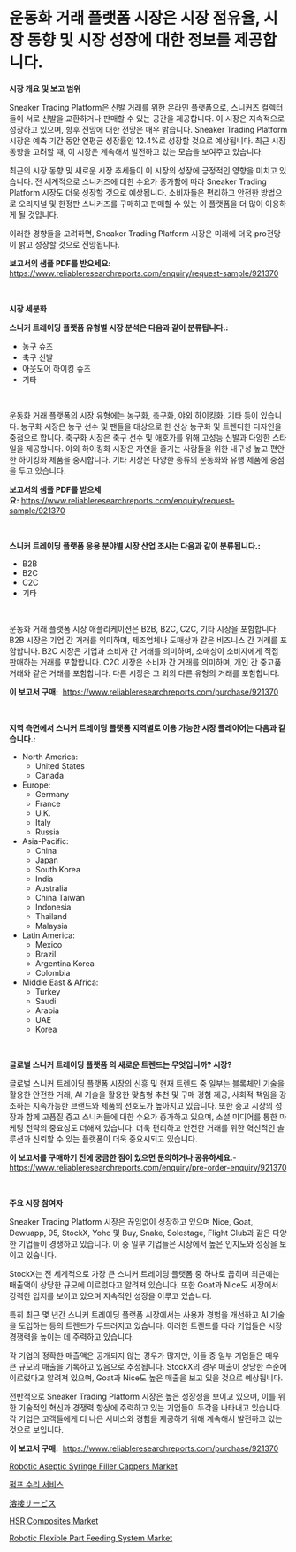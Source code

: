 <p><h1>운동화 거래 플랫폼 시장은 시장 점유율, 시장 동향 및 시장 성장에 대한 정보를 제공합니다.</h1></p><p><strong>시장 개요 및 보고 범위</strong></p>
<p><p>Sneaker Trading Platform은 신발 거래를 위한 온라인 플랫폼으로, 스니커즈 컬렉터들이 서로 신발을 교환하거나 판매할 수 있는 공간을 제공합니다. 이 시장은 지속적으로 성장하고 있으며, 향후 전망에 대한 전망은 매우 밝습니다. Sneaker Trading Platform 시장은 예측 기간 동안 연평균 성장률인 12.4%로 성장할 것으로 예상됩니다. 최근 시장 동향을 고려할 때, 이 시장은 계속해서 발전하고 있는 모습을 보여주고 있습니다.</p><p>최근의 시장 동향 및 새로운 시장 추세들이 이 시장의 성장에 긍정적인 영향을 미치고 있습니다. 전 세계적으로 스니커즈에 대한 수요가 증가함에 따라 Sneaker Trading Platform 시장도 더욱 성장할 것으로 예상됩니다. 소비자들은 편리하고 안전한 방법으로 오리지널 및 한정판 스니커즈를 구매하고 판매할 수 있는 이 플랫폼을 더 많이 이용하게 될 것입니다.</p><p>이러한 경향들을 고려하면, Sneaker Trading Platform 시장은 미래에 더욱 pro전망이 밝고 성장할 것으로 전망됩니다.</p></p>
<p><strong>보고서의 샘플 PDF를 받으세요:</strong> <a href="https://www.reliableresearchreports.com/enquiry/request-sample/921370">https://www.reliableresearchreports.com/enquiry/request-sample/921370</a></p>
<p>&nbsp;</p>
<p><strong>시장 세분화</strong></p>
<p><strong>스니커 트레이딩 플랫폼 유형별 시장 분석은 다음과 같이 분류됩니다.:</strong></p>
<p><ul><li>농구 슈즈</li><li>축구 신발</li><li>아웃도어 하이킹 슈즈</li><li>기타</li></ul></p>
<p>&nbsp;</p>
<p><p>운동화 거래 플랫폼의 시장 유형에는 농구화, 축구화, 야외 하이킹화, 기타 등이 있습니다. 농구화 시장은 농구 선수 및 팬들을 대상으로 한 신상 농구화 및 트렌디한 디자인을 중점으로 합니다. 축구화 시장은 축구 선수 및 애호가를 위해 고성능 신발과 다양한 스타일을 제공합니다. 야외 하이킹화 시장은 자연을 즐기는 사람들을 위한 내구성 높고 편안한 하이킹화 제품을 중시합니다. 기타 시장은 다양한 종류의 운동화와 유행 제품에 중점을 두고 있습니다.</p></p>
<p><strong>보고서의 샘플 PDF를 받으세요:</strong>&nbsp;<a href="https://www.reliableresearchreports.com/enquiry/request-sample/921370">https://www.reliableresearchreports.com/enquiry/request-sample/921370</a></p>
<p>&nbsp;</p>
<p><strong> 스니커 트레이딩 플랫폼 응용 분야별 시장 산업 조사는 다음과 같이 분류됩니다.:</strong></p>
<p><ul><li>B2B</li><li>B2C</li><li>C2C</li><li>기타</li></ul></p>
<p>&nbsp;</p>
<p><p>운동화 거래 플랫폼 시장 애플리케이션은 B2B, B2C, C2C, 기타 시장을 포함합니다. B2B 시장은 기업 간 거래를 의미하며, 제조업체나 도매상과 같은 비즈니스 간 거래를 포함합니다. B2C 시장은 기업과 소비자 간 거래를 의미하며, 소매상이 소비자에게 직접 판매하는 거래를 포함합니다. C2C 시장은 소비자 간 거래를 의미하며, 개인 간 중고품 거래와 같은 거래를 포함합니다. 다른 시장은 그 외의 다른 유형의 거래를 포함합니다.</p></p>
<p><strong>이 보고서 구매:</strong>&nbsp; <a href="https://www.reliableresearchreports.com/purchase/921370">https://www.reliableresearchreports.com/purchase/921370</a></p>
<p>&nbsp;</p>
<p><strong>지역 측면에서 스니커 트레이딩 플랫폼 지역별로 이용 가능한 시장 플레이어는 다음과 같습니다.:</strong></p>
<p><ul>
    <li>
        North America:
        <ul>
            <li>United States</li>
            <li>Canada</li>
        </ul>
    </li>
    <li>
        Europe:
        <ul>
            <li>Germany</li>
            <li>France</li>
            <li>U.K.</li>
            <li>Italy</li>
            <li>Russia</li>
        </ul>
    </li>
    <li>
        Asia-Pacific:
        <ul>
            <li>China</li>
            <li>Japan</li>
            <li>South Korea</li>
            <li>India</li>
            <li>Australia</li>
            <li>China Taiwan</li>
            <li>Indonesia</li>
            <li>Thailand</li>
            <li>Malaysia</li>
        </ul>
    </li>
    <li>
        Latin America:
        <ul>
            <li>Mexico</li>
            <li>Brazil</li>
            <li>Argentina Korea</li>
            <li>Colombia</li>
        </ul>
    </li>
    <li>
        Middle East & Africa:
        <ul>
            <li>Turkey</li>
            <li>Saudi</li>
            <li>Arabia</li>
            <li>UAE</li>
            <li>Korea</li>
        </ul>
    </li>
    </ul></p>
<p>&nbsp;</p>
<p><strong>글로벌 스니커 트레이딩 플랫폼 의 새로운 트렌드는 무엇입니까? 시장?</strong></p>
<p><p>글로벌 스니커 트레이딩 플랫폼 시장의 신흥 및 현재 트렌드 중 일부는 블록체인 기술을 활용한 안전한 거래, AI 기술을 활용한 맞춤형 추천 및 구매 경험 제공, 사회적 책임을 강조하는 지속가능한 브랜드와 제품의 선호도가 높아지고 있습니다. 또한 중고 시장의 성장과 함께 고품질 중고 스니커들에 대한 수요가 증가하고 있으며, 소셜 미디어를 통한 마케팅 전략의 중요성도 더해져 있습니다. 더욱 편리하고 안전한 거래를 위한 혁신적인 솔루션과 신뢰할 수 있는 플랫폼이 더욱 중요시되고 있습니다.</p></p>
<p><strong>이 보고서를 구매하기 전에 궁금한 점이 있으면 문의하거나 공유하세요.</strong>- <a href="https://www.reliableresearchreports.com/enquiry/pre-order-enquiry/921370">https://www.reliableresearchreports.com/enquiry/pre-order-enquiry/921370</a></p>
<p>&nbsp;</p>
<p><strong>주요 시장 참여자</strong></p>
<p><p>Sneaker Trading Platform 시장은 끊임없이 성장하고 있으며 Nice, Goat, Dewuapp, 95, StockX, Yoho 및 Buy, Snake, Solestage, Flight Club과 같은 다양한 기업들이 경쟁하고 있습니다. 이 중 일부 기업들은 시장에서 높은 인지도와 성장을 보이고 있습니다.</p><p>StockX는 전 세계적으로 가장 큰 스니커 트레이딩 플랫폼 중 하나로 꼽히며 최근에는 매출액이 상당한 규모에 이르렀다고 알려져 있습니다. 또한 Goat과 Nice도 시장에서 강력한 입지를 보이고 있으며 지속적인 성장을 이루고 있습니다.</p><p>특히 최근 몇 년간 스니커 트레이딩 플랫폼 시장에서는 사용자 경험을 개선하고 AI 기술을 도입하는 등의 트렌드가 두드러지고 있습니다. 이러한 트렌드를 따라 기업들은 시장 경쟁력을 높이는 데 주력하고 있습니다.</p><p>각 기업의 정확한 매출액은 공개되지 않는 경우가 많지만, 이들 중 일부 기업들은 매우 큰 규모의 매출을 기록하고 있음으로 추정됩니다. StockX의 경우 매출이 상당한 수준에 이르렀다고 알려져 있으며, Goat과 Nice도 높은 매출을 보고 있을 것으로 예상됩니다.</p><p>전반적으로 Sneaker Trading Platform 시장은 높은 성장성을 보이고 있으며, 이를 위한 기술적인 혁신과 경쟁력 향상에 주력하고 있는 기업들이 두각을 나타내고 있습니다. 각 기업은 고객들에게 더 나은 서비스와 경험을 제공하기 위해 계속해서 발전하고 있는 것으로 보입니다.</p></p>
<p><strong>이 보고서 구매:</strong>&nbsp;&nbsp;<a href="https://www.reliableresearchreports.com/purchase/921370">https://www.reliableresearchreports.com/purchase/921370</a></p>
<p><p><a href="https://github.com/mahnoor2003/Market-Research-Report-List-3/blob/main/robotic-aseptic-syringe-filler-cappers-market.md">Robotic Aseptic Syringe Filler Cappers Market</a></p><p><a href="https://github.com/sougarounis/Market-Research-Report-List-2/blob/main/6358985182144.md">펌프 수리 서비스</a></p><p><a href="https://github.com/lababdou/Market-Research-Report-List-2/blob/main/2064881182148.md">溶接サービス</a></p><p><a href="https://issuu.com/reportprime-2/docs/hsr-composites-market-size-2030.pptx">HSR Composites Market</a></p><p><a href="https://github.com/BryceTownsendr/Market-Research-Report-List-3/blob/main/robotic-flexible-part-feeding-system-market.md">Robotic Flexible Part Feeding System Market</a></p></p>
